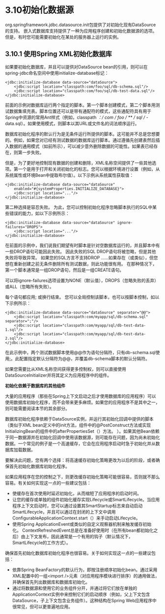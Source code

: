 # 3.10初始化数据源

org.springframework.jdbc.datasource.init包提供了对初始化现有DataSource的支持。 嵌入式数据库支持提供了一种为应用程序创建和初始化数据源的选项。 但是，有时您可能需要初始化在某处的服务器上运行的实例。

## 3.10.1 使用Spring XML初始化数据库

如果要初始化数据库，并且可以提供对DataSource bean的引用，则可以在spring-jdbc命名空间中使用initialize-database标记：

```markup
<jdbc:initialize-database data-source="dataSource">
    <jdbc:script location="classpath:com/foo/sql/db-schema.sql"/>
    <jdbc:script location="classpath:com/foo/sql/db-test-data.sql"/>
</jdbc:initialize-database>
```

前面的示例对数据库运行两个指定的脚本。第一个脚本创建模式，第二个脚本用测试数据集填充表。脚本位置还可以是带有通配符的模式，这些通配符具有用于Spring中资源的常用Ant样式（例如，classpath _：/ com / foo / \*\* / sql /_ -data.sql）。如果使用模式，则脚本以其URL或文件名的词法顺序运行。

数据库初始化程序的默认行为是无条件运行所提供的脚本。这可能并不总是您想要的。例如，如果您对已经有测试数据的数据库运行脚本。通过遵循先创建表然后插入数据的通用模式（如前所示），可以减少意外删除数据的可能性。如果表已经存在，则第一步失败。

但是，为了更好地控制现有数据的创建和删除，XML名称空间提供了一些其他选项。第一个是用于打开和关闭初始化的标志。您可以根据环境进行设置（例如，从系统属性或环境Bean中提取布尔值）。以下示例从系统属性获取值：

```markup
<jdbc:initialize-database data-source="dataSource"
    enabled="#{systemProperties.INITIALIZE_DATABASE}"> 
    <jdbc:script location="..."/>
</jdbc:initialize-database>
```

第二种选择是容忍失败。 为此，您可以控制初始化程序忽略脚本执行的SQL中某些错误的能力，如以下示例所示：

```markup
<jdbc:initialize-database data-source="dataSource" ignore-failures="DROPS">
    <jdbc:script location="..."/>
</jdbc:initialize-database>
```

在前面的示例中，我们说我们期望有时脚本是针对空数据库运行的，并且脚本中有一些DROP语句可能因此失败。 因此失败的SQL DROP语句将被忽略，但是其他失败将导致异常。 如果您的SQL方言不支持DROP ......如果存在（或类似），但您想在重新创建之前无条件删除所有测试数据，则此功能很有用。 在那种情况下，第一个脚本通常是一组DROP语句，然后是一组CREATE语句。

可以将ignore-failures选项设置为NONE（默认值），DROPS（忽略失败的丢弃）或ALL（忽略所有失败）。

每个语句都应用; 或换行结束。 您可以全局控制该脚本，也可以按脚本控制，如以下示例所示：

```markup
<jdbc:initialize-database data-source="dataSource" separator="@@"> 
    <jdbc:script location="classpath:com/myapp/sql/db-schema.sql" separator=";"/> 
    <jdbc:script location="classpath:com/myapp/sql/db-test-data-1.sql"/>
    <jdbc:script location="classpath:com/myapp/sql/db-test-data-2.sql"/>
</jdbc:initialize-database>
```

在此示例中，两个测试数据脚本使用@@作为语句分隔符，只有db-schema.sql使用;。此配置指定默认分隔符为@@，并覆盖db-schema脚本的默认分隔符。

如果您需要比从XML名称空间获得更多控制权，则可以直接使用DataSourceInitializer并将其定义为应用程序中的组件。

**初始化依赖于数据库的其他组件**

大量的应用程序（那些在Spring上下文启动之后才使用数据库的应用程序）可以使用数据库初始化程序，而不会带来更多麻烦。如果您的应用程序不是其中之一，则可能需要阅读本节的其余部分。

数据库初始化程序依赖于DataSource实例，并运行其初始化回调中提供的脚本（类似于XML bean定义中的init方法，组件中的@PostConstruct方法或实现InitializingBean的组件中的afterPropertiesSet（）方法。 ）。如果其他Bean依赖于同一数据源并在初始化回调中使用该数据源，则可能存在问题，因为尚未初始化数据。一个常见的例子是一个高速缓存，它会在应用程序启动时急于初始化并从数据库加载数据。

要解决此问题，您有两个选择：将高速缓存初始化策略更改为以后的阶段，或者确保首先初始化数据库初始化程序。

如果应用程序在您的控制之下，则更改缓存初始化策略可能很容易，否则就不那么容易。有关如何实现这一点的一些建议包括：

* 使缓存在首次使用时延迟初始化，从而缩短了应用程序的启动时间。
* 让您的缓存或单独的组件初始化缓存实现Lifecycle或SmartLifecycle。当应用程序上下文启动时，您可以通过设置其SmartStartup标志来自动启动SmartLifecycle，并且可以通过在封闭的上下文中调用ConfigurableApplicationContext.start（）来手动启动Lifecycle。
* 使用Spring ApplicationEvent或类似的自定义观察器机制来触发缓存初始化。 ContextRefreshedEvent总是在准备好使用时（在所有bean都初始化之后）由上下文发布，因此通常是一个有用的钩子（默认情况下，SmartLifecycle的工作方式）。

确保首先初始化数据库初始化程序也很容易。关于如何实现这一点的一些建议包括：

* 依靠Spring BeanFactory的默认行为，即按注册顺序初始化bean。通过采用XML配置中的一组&lt;import /&gt;元素（对应用程序模块进行排序）的通用做法，并确保首先列出数据库和数据库初始化。
* 通过将数据源和使用它的业务组件分开，并通过将它们放在单独的ApplicationContext实例中来控制它们的启动顺序（例如，父上下文包含DataSource，子上下文包含业务组件）。这种结构在Spring Web应用程序中很常见，但可以更普遍地应用。

